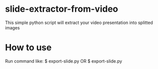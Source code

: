 # slide-extractor-from-video
This simple python script will extract your video presentation into splitted images 

# How to use

Run command like:
  $ export-slide.py <url>
OR
  $ export-slide.py <filename>
